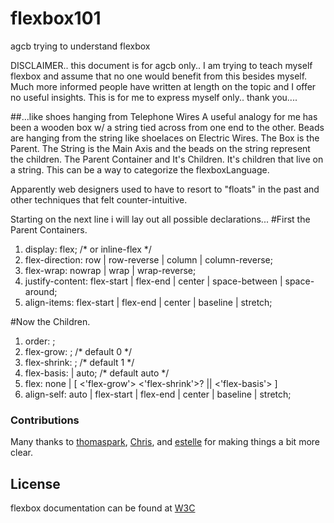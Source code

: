 # flexbox101
agcb trying to understand flexbox



DISCLAIMER.. this document is for agcb only.. I am
trying to teach myself flexbox and assume that no one
would benefit from this besides myself. Much more informed
people have written at length on the topic and I offer no useful
insights. 
This is for me to express myself only..
thank you....

##...like shoes hanging from Telephone Wires
A useful analogy for me has been a wooden box w/ a 
string tied across from one end to the other.
Beads are hanging from the string like shoelaces on Electric Wires. 
The Box is the Parent.
The String is the Main Axis and the
beads on the string represent the children.
The Parent Container and It's Children.
It's children that live on a string.
This can be a way to categorize the flexboxLanguage. 

Apparently web designers used to have to resort to "floats"
in the past and other techniques that felt counter-intuitive.


Starting on the next line i will lay out all possible declarations...
#First the Parent Containers.
<ol>
<li>display: flex; /* or inline-flex */</li>
<li>flex-direction: row | row-reverse | column | column-reverse;</li>
<li>flex-wrap: nowrap | wrap | wrap-reverse;</li>
<li>justify-content: flex-start | flex-end | center | space-between | space-around;</li>
<li>align-items: flex-start | flex-end | center | baseline | stretch;</li>
</ol>

#Now the Children.
<ol>
	<li>order: <integer>;</li>
	<li>flex-grow: <number>; /* default 0 */</li>
	<li>flex-shrink: <number>; /* default 1 */</li>
	<li>flex-basis: <length> | auto; /* default auto */</li>
	<li>flex: none | [ <'flex-grow'> <'flex-shrink'>? || <'flex-basis'> ]</li>
	<li> align-self: auto | flex-start | flex-end | center | baseline | stretch;</li>
</ol>




### Contributions
Many thanks to [thomaspark](https://github.com/thomaspark/flexboxfroggy), [Chris](https://css-tricks.com/snippets/css/a-guide-to-flexbox/), and [estelle](https://github.com/estelle) for making things a bit more clear.



## License
flexbox documentation can be found at [W3C](https://www.w3.org/TR/css-flexbox-1/)



